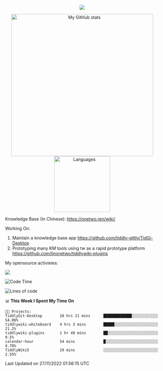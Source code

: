 <a href="https://github.com/linonetwo">
    <p align="center">
        <img src="https://github-profile-trophy.vercel.app/?username=linonetwo&column=7&theme=onedark"/>
    </p>
</a>
<a align="center" href="https://github.com/linonetwo">
  <p align="center">
    <img src="https://github-readme-stats.vercel.app/api?username=linonetwo&show_icons=true&count_private=true" alt="My GitHub stats" width="465"/>
    <img src="https://github-readme-stats.vercel.app/api/top-langs/?username=linonetwo&layout=compact&langs_count=10" alt="Languages" height="183">
  </p>
</a>

Knowledge Base (In Chinese): https://onetwo.ren/wiki/

Working On: 

1. Maintain a knowledge base app https://github.com/tiddly-gittly/TidGi-Desktop
1. Prototyping many KM tools using tw as a rapid prototype platform https://github.com/linonetwo/tiddlywiki-plugins

My opensource activieies:

![](https://visitor-badge.glitch.me/badge?page_id=linonetwo.linonetwo)

<!--START_SECTION:waka-->
![Code Time](http://img.shields.io/badge/Code%20Time-1%2C253%20hrs%2028%20mins-blue)

![Lines of code](https://img.shields.io/badge/From%20Hello%20World%20I%27ve%20Written-2%20Million%20lines%20of%20code-blue)

📊 **This Week I Spent My Time On** 

```text
🐱‍💻 Projects: 
TiddlyGit-Desktop        10 hrs 21 mins      █████████████░░░░░░░░░░░░   54.06% 
tiddlywiki-whiteboard    4 hrs 3 mins        █████░░░░░░░░░░░░░░░░░░░░   21.2% 
tiddlywiki-plugins       1 hr 49 mins        ██░░░░░░░░░░░░░░░░░░░░░░░   9.5% 
calendar-hour            54 mins             █░░░░░░░░░░░░░░░░░░░░░░░░   4.78% 
TiddlyWiki5              29 mins             ░░░░░░░░░░░░░░░░░░░░░░░░░   2.55%

```


 Last Updated on 27/11/2022 01:56:15 UTC
<!--END_SECTION:waka-->

